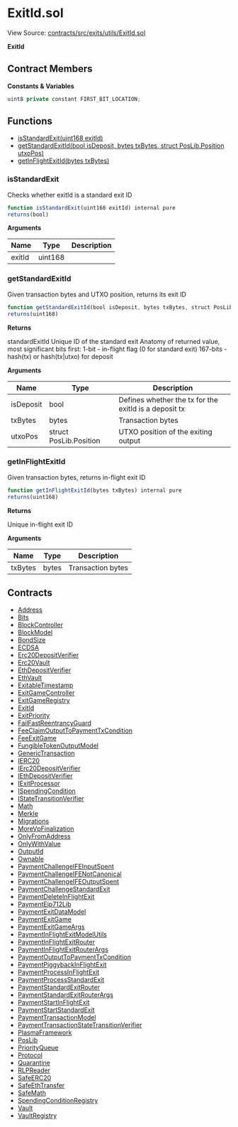 # ExitId.sol

View Source: [contracts/src/exits/utils/ExitId.sol](../../contracts/src/exits/utils/ExitId.sol)

**ExitId**

## Contract Members
**Constants & Variables**

```js
uint8 private constant FIRST_BIT_LOCATION;

```

## Functions

- [isStandardExit(uint168 exitId)](#isstandardexit)
- [getStandardExitId(bool isDeposit, bytes txBytes, struct PosLib.Position utxoPos)](#getstandardexitid)
- [getInFlightExitId(bytes txBytes)](#getinflightexitid)

### isStandardExit

Checks whether exitId is a standard exit ID

```js
function isStandardExit(uint168 exitId) internal pure
returns(bool)
```

**Arguments**

| Name        | Type           | Description  |
| ------------- |------------- | -----|
| exitId | uint168 |  | 

### getStandardExitId

Given transaction bytes and UTXO position, returns its exit ID

```js
function getStandardExitId(bool isDeposit, bytes txBytes, struct PosLib.Position utxoPos) internal pure
returns(uint168)
```

**Returns**

standardExitId Unique ID of the standard exit
    Anatomy of returned value, most significant bits first:
    1-bit - in-flight flag (0 for standard exit)
    167-bits - hash(tx) or hash(tx|utxo) for deposit

**Arguments**

| Name        | Type           | Description  |
| ------------- |------------- | -----|
| isDeposit | bool | Defines whether the tx for the exitId is a deposit tx | 
| txBytes | bytes | Transaction bytes | 
| utxoPos | struct PosLib.Position | UTXO position of the exiting output | 

### getInFlightExitId

Given transaction bytes, returns in-flight exit ID

```js
function getInFlightExitId(bytes txBytes) internal pure
returns(uint168)
```

**Returns**

Unique in-flight exit ID

**Arguments**

| Name        | Type           | Description  |
| ------------- |------------- | -----|
| txBytes | bytes | Transaction bytes | 

## Contracts

* [Address](Address.md)
* [Bits](Bits.md)
* [BlockController](BlockController.md)
* [BlockModel](BlockModel.md)
* [BondSize](BondSize.md)
* [ECDSA](ECDSA.md)
* [Erc20DepositVerifier](Erc20DepositVerifier.md)
* [Erc20Vault](Erc20Vault.md)
* [EthDepositVerifier](EthDepositVerifier.md)
* [EthVault](EthVault.md)
* [ExitableTimestamp](ExitableTimestamp.md)
* [ExitGameController](ExitGameController.md)
* [ExitGameRegistry](ExitGameRegistry.md)
* [ExitId](ExitId.md)
* [ExitPriority](ExitPriority.md)
* [FailFastReentrancyGuard](FailFastReentrancyGuard.md)
* [FeeClaimOutputToPaymentTxCondition](FeeClaimOutputToPaymentTxCondition.md)
* [FeeExitGame](FeeExitGame.md)
* [FungibleTokenOutputModel](FungibleTokenOutputModel.md)
* [GenericTransaction](GenericTransaction.md)
* [IERC20](IERC20.md)
* [IErc20DepositVerifier](IErc20DepositVerifier.md)
* [IEthDepositVerifier](IEthDepositVerifier.md)
* [IExitProcessor](IExitProcessor.md)
* [ISpendingCondition](ISpendingCondition.md)
* [IStateTransitionVerifier](IStateTransitionVerifier.md)
* [Math](Math.md)
* [Merkle](Merkle.md)
* [Migrations](Migrations.md)
* [MoreVpFinalization](MoreVpFinalization.md)
* [OnlyFromAddress](OnlyFromAddress.md)
* [OnlyWithValue](OnlyWithValue.md)
* [OutputId](OutputId.md)
* [Ownable](Ownable.md)
* [PaymentChallengeIFEInputSpent](PaymentChallengeIFEInputSpent.md)
* [PaymentChallengeIFENotCanonical](PaymentChallengeIFENotCanonical.md)
* [PaymentChallengeIFEOutputSpent](PaymentChallengeIFEOutputSpent.md)
* [PaymentChallengeStandardExit](PaymentChallengeStandardExit.md)
* [PaymentDeleteInFlightExit](PaymentDeleteInFlightExit.md)
* [PaymentEip712Lib](PaymentEip712Lib.md)
* [PaymentExitDataModel](PaymentExitDataModel.md)
* [PaymentExitGame](PaymentExitGame.md)
* [PaymentExitGameArgs](PaymentExitGameArgs.md)
* [PaymentInFlightExitModelUtils](PaymentInFlightExitModelUtils.md)
* [PaymentInFlightExitRouter](PaymentInFlightExitRouter.md)
* [PaymentInFlightExitRouterArgs](PaymentInFlightExitRouterArgs.md)
* [PaymentOutputToPaymentTxCondition](PaymentOutputToPaymentTxCondition.md)
* [PaymentPiggybackInFlightExit](PaymentPiggybackInFlightExit.md)
* [PaymentProcessInFlightExit](PaymentProcessInFlightExit.md)
* [PaymentProcessStandardExit](PaymentProcessStandardExit.md)
* [PaymentStandardExitRouter](PaymentStandardExitRouter.md)
* [PaymentStandardExitRouterArgs](PaymentStandardExitRouterArgs.md)
* [PaymentStartInFlightExit](PaymentStartInFlightExit.md)
* [PaymentStartStandardExit](PaymentStartStandardExit.md)
* [PaymentTransactionModel](PaymentTransactionModel.md)
* [PaymentTransactionStateTransitionVerifier](PaymentTransactionStateTransitionVerifier.md)
* [PlasmaFramework](PlasmaFramework.md)
* [PosLib](PosLib.md)
* [PriorityQueue](PriorityQueue.md)
* [Protocol](Protocol.md)
* [Quarantine](Quarantine.md)
* [RLPReader](RLPReader.md)
* [SafeERC20](SafeERC20.md)
* [SafeEthTransfer](SafeEthTransfer.md)
* [SafeMath](SafeMath.md)
* [SpendingConditionRegistry](SpendingConditionRegistry.md)
* [Vault](Vault.md)
* [VaultRegistry](VaultRegistry.md)
